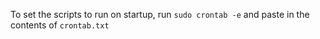 To set the scripts to run on startup, run `sudo crontab -e` and paste in the contents of `crontab.txt`
